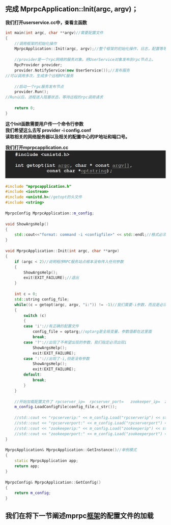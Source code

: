 ## 完成 MprpcApplication::Init(argc, argv)；

**我们打开userservice.cc中，查看主函数**

```cpp
int main(int argc, char **argv)//需要配置文件
{
    //调用框架的初始化操作
    MprpcApplication::Init(argc, argv);//整个框架的初始化操作，日志，配置等等。

    //provider是一个rpc网络的服务对象。把UserService对象发布到rpc节点上。
    RpcProvider provider;
    provider.NotifyService(new UserService());//发布服务
//可以调用多次，生成多个远程RPC服务

    //启动一个rpc服务发布节点
    provider.Run();
//Run以后，进程进入阻塞状态，等待远程的rpc调用请求

    return 0;
}
```

**这个Init函数需要用户传一个命令行参数  
我们希望这么去写 provider -i config.conf**  
**读取相关的网络服务器以及相关的配置中心的IP地址和端口号。**

**我们打开mprpcapplication.cc**  
![在这里插入图片描述](image/8407f34e18d84694b798abe0ca5340fa.png)

```cpp
#include "mprpcapplication.h"
#include <iostream>
#include <unistd.h>//getopt的头文件
#include <string>

MprpcConfig MprpcApplication::m_config;

void ShowArgsHelp()
{
    std::cout<<"format: command -i <configfile>" << std::endl;//格式必须是command -i <configfile>
}

void MprpcApplication::Init(int argc, char **argv)
{
    if (argc < 2)//说明程序RPC服务站点根本没有传入任何参数
    {
        ShowArgsHelp();
        exit(EXIT_FAILURE);//退出
    }

    int c = 0;
    std::string config_file;
    while((c = getopt(argc, argv, "i:")) != -1)//我们需要-i参数，而且是必须有，所以加上：
    {
        switch (c)
        {
        case 'i'://有正确的配置文件
            config_file = optarg;//optarg是全局变量，参数值都在这里面
            break;
        case '?'://出现了不希望出现的参数，我们指定必须出现i
            ShowArgsHelp();
            exit(EXIT_FAILURE);
        case ':'://出现了-i,但是没有参数
            ShowArgsHelp();
            exit(EXIT_FAILURE);
        default:
            break;
        }
    }

    //开始加载配置文件了 rpcserver_ip=  rpcserver_port=   zookeeper_ip=  zookepper_port=
    m_config.LoadConfigFile(config_file.c_str());

    //std::cout << "rpcserverip:" << m_config.Load("rpcserverip") << std::endl;
    //std::cout << "rpcserverport:" << m_config.Load("rpcserverport") << std::endl;
    //std::cout << "zookeeperip:" << m_config.Load("zookeeperip") << std::endl;
    //std::cout << "zookeeperport:" << m_config.Load("zookeeperport") << std::endl;
}

MprpcApplication& MprpcApplication::GetInstance()//单例模式
{
    static MprpcApplication app;
    return app;
}

MprpcConfig& MprpcApplication::GetConfig()
{
    return m_config;
}
```

## 我们在将下一节阐述mprpc[框架](https://so.csdn.net/so/search?q=%E6%A1%86%E6%9E%B6&spm=1001.2101.3001.7020)的配置文件的加载